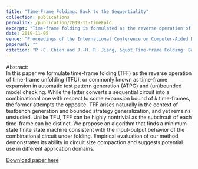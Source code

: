 ```yaml
---
title: "Time-Frame Folding: Back to the Sequentiality"
collection: publications
permalink: /publication/2019-11-timeFold
excerpt: "Time-frame folding is formulated as the reverse operation of time-frame expansion. This method has the ability in circuit size compaction and applications in logic synthesis domains."
date: 2019-11-05
venue: "Proceedings of the International Conference on Computer-Aided Design (ICCAD)"
paperurl: ""
citation: "P.-C. Chien and J.-H. R. Jiang, &quot;Time-frame Folding: Back to the Sequentiality,&quot; <i>in Proceedings of the International Conference of Computer-Aided Design (ICCAD)</i>, 2019."
---
```

Abstract:  
In this paper we formulate time-frame folding (TFF) as the reverse operation of time-frame unfolding (TFU), or commonly known as time-frame expansion in automatic test pattern generation (ATPG) and (un)bounded model checking.
While the latter converts a sequential circuit into a combinational one with respect to some expansion bound of $k$ time-frames, the former attempts the opposite.
TFF arises naturally in the context of testbench generation and bounded strategy generalization, and yet remains unstudied.
Unlike TFU, TFF can be highly nontrivial as the subcircuit of each time-frame can be distinct.
We propose an algorithm that finds a minimum-state finite state machine consistent with the input-output behavior of the combinational circuit under folding.
Empirical evaluation of our method demonstrates its ability in circuit size compaction and suggests potential use in different application domains.

[Download paper here](https://ieeexplore.ieee.org/document/8942078)
